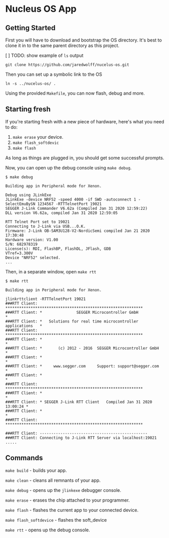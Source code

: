 # Nucleus OS App

## Getting Started

First you will have to download and bootstrap the OS directory.
It's best to clone it in to the same parent directory as this project.

[ ] TODO: show example of `ls` output

```
git clone https://github.com/jaredwolff/nucelus-os.git
```

Then you can set up a symbolic link to the OS

```
ln -s ../nucelus-os/ .
```

Using the provided `Makefile`, you can now flash, debug and more.

## Starting fresh

If you're starting fresh with a new piece of hardware, here's what you need to do:

1. `make erase` your device.
1. `make flash_softdevic`
1. `make flash`

As long as things are plugged in, you should get some successful prompts.

Now, you can open up the debug console using `make debug`.

```
$ make debug

Building app in Peripheral mode for Xenon.

Debug using JLinkExe
JLinkExe -device NRF52 -speed 4000 -if SWD -autoconnect 1 -SelectEmuBySN 1234567 -RTTTelnetPort 19021
SEGGER J-Link Commander V6.62a (Compiled Jan 31 2020 12:59:22)
DLL version V6.62a, compiled Jan 31 2020 12:59:05

RTT Telnet Port set to 19021
Connecting to J-Link via USB...O.K.
Firmware: J-Link OB-SAM3U128-V2-NordicSemi compiled Jan 21 2020 17:30:48
Hardware version: V1.00
S/N: 682978319
License(s): RDI, FlashBP, FlashDL, JFlash, GDB
VTref=3.300V
Device "NRF52" selected.
...

```

Then, in a separate window, open `make rtt`

```
$ make rtt

Building app in Peripheral mode for Xenon.

jlinkrttclient -RTTTelnetPort 19021
###RTT Client: ************************************************************
###RTT Client: *               SEGGER Microcontroller GmbH                *
###RTT Client: *   Solutions for real time microcontroller applications   *
###RTT Client: ************************************************************
###RTT Client: *                                                          *
###RTT Client: *       (c) 2012 - 2016  SEGGER Microcontroller GmbH       *
###RTT Client: *                                                          *
###RTT Client: *     www.segger.com     Support: support@segger.com       *
###RTT Client: *                                                          *
###RTT Client: ************************************************************
###RTT Client: *                                                          *
###RTT Client: * SEGGER J-Link RTT Client   Compiled Jan 31 2020 13:00:24 *
###RTT Client: *                                                          *
###RTT Client: ************************************************************

###RTT Client: -----------------------------------------------
###RTT Client: Connecting to J-Link RTT Server via localhost:19021 .....
```

## Commands

`make build` - builds your app.

`make clean` - cleans all remnants of your app.

`make debug` - opens up the `jlinkexe` debugger console.

`make erase` - erases the chip attached to your programmer.

`make flash` - flashes the current app to your connected device.

`make flash_softdevice` - flashes the soft_device

`make rtt` - opens up the debug console.